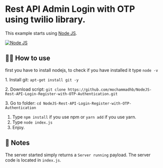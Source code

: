 # Rest API Admin Login with OTP using twilio library.

This example starts using [Node JS](https://nodejs.org/api/http.html).

[![Node JS](https://nodejs.org/static/images/logo.svg)](https://nodejs.org/api/http.html)

## 💁‍♀️ How to use

first you have to install nodejs, to check if you have installed it type `node -v`

1. Install git: `apt-get install git -y`

2. Download script: `git clone https://github.com/mochammadhb/NodeJS-Rest-API-Login-Register-with-OTP-Authentication.git`

3. Go to folder: `cd NodeJS-Rest-API-Login-Register-with-OTP-Authentication`

1. Type `npm install` if you use npm or `yarn add` if you use yarn.
2. Type `node index.js`
3. Enjoy.

## 📝 Notes

The server started simply returns a `Server running` payload. The server code is located in `index.js`.
